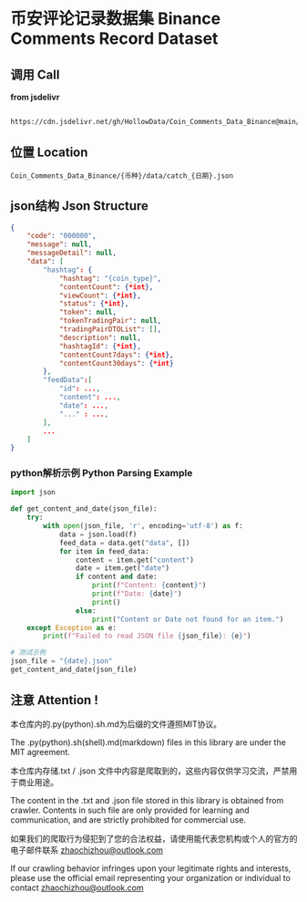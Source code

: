 # 币安评论记录数据集 Binance Comments Record Dataset

## 调用 Call

**from jsdelivr**
``` bash

https://cdn.jsdelivr.net/gh/HollowData/Coin_Comments_Data_Binance@main/data/{coin_type}/catch_{time}.json

```

## 位置 Location

`Coin_Comments_Data_Binance/{币种}/data/catch_{日期}.json`

## json结构  Json Structure

```json
{
    "code": "000000",
    "message": null,
    "messageDetail": null,
    "data": [
        "hashtag": {
            "hashtag": "{coin_type}",
            "contentCount": {*int},
            "viewCount": {*int},
            "status": {*int},
            "token": null,
            "tokenTradingPair": null,
            "tradingPairDTOList": [],
            "description": null,
            "hashtagId": {*int},
            "contentCount7days": {*int},
            "contentCount30days": {*int}
        },
        "feedData":[
            "id": ...,
            "content": ...,
            "date": ...,
            "..." : ...,
        ],
        ...
    ]
}

```

### python解析示例 Python Parsing Example

```python
import json

def get_content_and_date(json_file):
    try:
        with open(json_file, 'r', encoding='utf-8') as f:
            data = json.load(f)
            feed_data = data.get("data", [])
            for item in feed_data:
                content = item.get("content")
                date = item.get("date")
                if content and date:
                    print(f"Content: {content}")
                    print(f"Date: {date}")
                    print()
                else:
                    print("Content or Date not found for an item.")
    except Exception as e:
        print(f"Failed to read JSON file {json_file}: {e}")

# 测试示例
json_file = "{date}.json"
get_content_and_date(json_file)

```

## 注意 Attention !

本仓库内的.py(python).sh.md为后缀的文件遵照MIT协议。

The .py(python).sh(shell).md(markdown) files in this library are under the MIT agreement.

本仓库内存储.txt / .json 文件中内容是爬取到的，这些内容仅供学习交流，严禁用于商业用途。


The content in the .txt and .json file stored in this library is obtained from crawler. Contents in such file are only provided for learning and communication, and are strictly prohibited for commercial use.

如果我们的爬取行为侵犯到了您的合法权益，请使用能代表您机构或个人的官方的电子邮件联系 zhaochizhou@outlook.com

If our crawling behavior infringes upon your legitimate rights and interests, please use the official email representing your organization or individual to contact zhaochizhou@outlook.com

